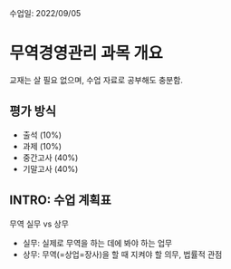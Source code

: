 수업일: 2022/09/05

# 무역경영관리 과목 개요

교재는 살 필요 없으며, 수업 자료로 공부해도 충분함.

## 평가 방식
- 출석 (10%)
- 과제 (10%)
- 중간고사 (40%)
- 기말고사 (40%)

## INTRO: 수업 계획표

무역 실무 vs 상무
- 실무: 실제로 무역을 하는 데에 봐야 하는 업무
- 상무: 무역(=상업=장사)을 할 때 지켜야 할 의무, 법률적 관점

